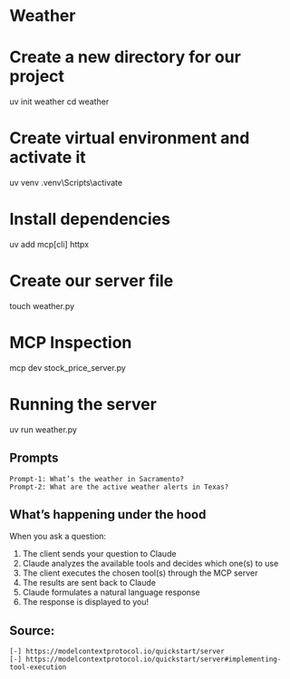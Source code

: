 # Weather

# Create a new directory for our project
uv init weather
cd weather

# Create virtual environment and activate it
uv venv
.venv\Scripts\activate

# Install dependencies
uv add mcp[cli] httpx

# Create our server file
touch weather.py

# MCP Inspection
mcp dev stock_price_server.py  

# Running the server
uv run weather.py

## Prompts
    Prompt-1: What’s the weather in Sacramento?
    Prompt-2: What are the active weather alerts in Texas?

## What’s happening under the hood
When you ask a question:  

1. The client sends your question to Claude  
1. Claude analyzes the available tools and decides which one(s) to use  
1. The client executes the chosen tool(s) through the MCP server  
1. The results are sent back to Claude  
1. Claude formulates a natural language response  
1. The response is displayed to you!  

## Source:
    [-] https://modelcontextprotocol.io/quickstart/server
    [-] https://modelcontextprotocol.io/quickstart/server#implementing-tool-execution